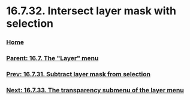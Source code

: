 # 16.7.32. Intersect layer mask with selection

### [Home](./00-home.md)
### [Parent: 16.7. The "Layer" menu](./16-07-00-the-layer-menu.md)
### [Prev: 16.7.31. Subtract layer mask from selection](./16-07-31-subtract-layer-mask-from-selection.md)
### [Next: 16.7.33. The transparency submenu of the layer menu](./16-07-33-the-transparency-submenu-of-the-layer-menu.md)

